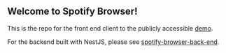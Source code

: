 ## Welcome to Spotify Browser!

This is the repo for the front end client to the publicly accessible [demo](https://spotify-browser-front-end.vercel.app).

For the backend built with NestJS, please see [spotify-browser-back-end](https://github.com/butteredcorn/spotify-browser-back-end).
